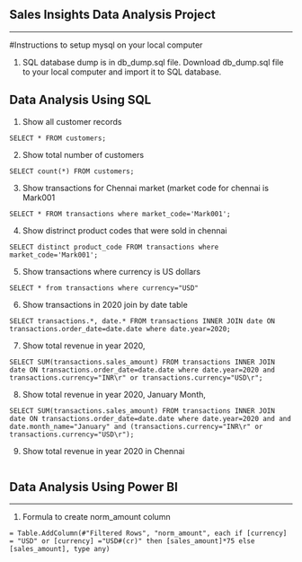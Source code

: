 ## Sales Insights Data Analysis Project
---

#Instructions to setup mysql on your local computer

1. SQL database dump is in db_dump.sql file. Download db_dump.sql file to your local computer and import it to SQL database.

## Data Analysis Using SQL

1. Show all customer records

```
SELECT * FROM customers;
```

2. Show total number of customers

```
SELECT count(*) FROM customers;
```

3. Show transactions for Chennai market (market code for chennai is Mark001

```
SELECT * FROM transactions where market_code='Mark001';
```

4. Show distrinct product codes that were sold in chennai

```
SELECT distinct product_code FROM transactions where market_code='Mark001';
```

5. Show transactions where currency is US dollars

```
SELECT * from transactions where currency="USD"
```

6. Show transactions in 2020 join by date table

```
SELECT transactions.*, date.* FROM transactions INNER JOIN date ON transactions.order_date=date.date where date.year=2020;
```

7. Show total revenue in year 2020,

```
SELECT SUM(transactions.sales_amount) FROM transactions INNER JOIN date ON transactions.order_date=date.date where date.year=2020 and transactions.currency="INR\r" or transactions.currency="USD\r";
```

8. Show total revenue in year 2020, January Month,

```
SELECT SUM(transactions.sales_amount) FROM transactions INNER JOIN date ON transactions.order_date=date.date where date.year=2020 and and date.month_name="January" and (transactions.currency="INR\r" or transactions.currency="USD\r");
```

9. Show total revenue in year 2020 in Chennai

```SELECT SUM(transactions.sales_amount) FROM transactions INNER JOIN date ON transactions.order_date=date.date where date.year=2020 and transactions.market_code="Mark001"
```

## Data Analysis Using Power BI
---

1. Formula to create norm_amount column
```
= Table.AddColumn(#"Filtered Rows", "norm_amount", each if [currency] = "USD" or [currency] ="USD#(cr)" then [sales_amount]*75 else [sales_amount], type any)
```
